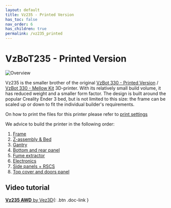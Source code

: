 ```yaml
---
layout: default
title: Vz235 - Printed Version
has_toc: false
nav_order: 6
has_children: true
permalink: /vz235_printed
---
```


# VzBoT235 - Printed Version

![Overview](../assets/images/manual/vz235_printed/printed_preview.png)

Vz235 is the smaller brother of the original [VzBot 330 - Printed Version](../vz330_printed) / [VzBot 330 - Mellow Kit](../vz330_mellow) 3D-printer. With its
relatively small build volume, it has reduced weight and a smaller form factor. The design
is built around the popular Creality Ender 3 bed, but is not limited to this size: the
frame can be scaled up or down to fit the individual builder's requirements.

On how to print the files for this printer please refer to [print settings](../general/misc-info/print-settings)

We advice to build the printer in the following order:

1. [Frame](./vz235_printed/frame)
2. [Z-assembly & Bed](./vz235_printed/z_assembly)
3. [Gantry](./vz235_printed/gantry)
4. [Bottom and rear panel](./vz235_printed/bottom_panels)
5. [Fume extractor](./vz235_printed/fume_extractor)
6. [Electronics](./vz235_printed/electronics)
7. [Side panels + RSCS](./vz235_printed/rscs)
8. [Top cover and doors panel](./vz235_printed/top_cover)

## Video tutorial

[**Vz235 AWD** by Vez3D](/video-tutorials/vz235-awd/){: .btn .doc-link }
